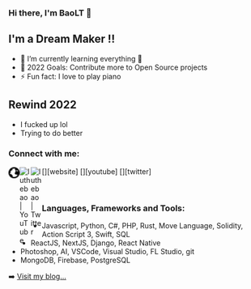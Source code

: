 ### Hi there, I'm BaoLT 👋

## I'm a Dream Maker !!

- 🌱 I’m currently learning everything 🤣
- 🥅 2022 Goals: Contribute more to Open Source projects
- ⚡ Fun fact: I love to play piano

## Rewind 2022
- I fucked up lol
- Trying to do better

### Connect with me:

[<img fill="white" align="left" alt="beyonderluu" width="22px" src="https://raw.githubusercontent.com/iconic/open-iconic/master/svg/globe.svg" />][website]
[<img fill="white" align="left" alt="luthebao | YouTube" width="22px" src="https://cdn.jsdelivr.net/npm/simple-icons@v3/icons/youtube.svg" />][youtube]
[<img fill="white" align="left" alt="luthebao | Twitter" width="22px" src="https://cdn.jsdelivr.net/npm/simple-icons@v3/icons/twitter.svg" />][twitter]

<br />

### Languages, Frameworks and Tools:

- Javascript, Python, C#, PHP, Rust, Move Language, Solidity, Action Script 3, Swift, SQL
- ReactJS, NextJS, Django, React Native
- Photoshop, AI, VSCode, Visual Studio, FL Studio, git
- MongoDB, Firebase, PostgreSQL


➡️ [Visit my blog...](https://beyonderluu.com)
